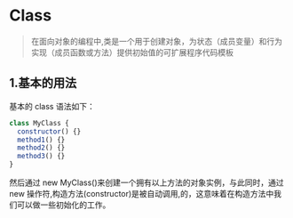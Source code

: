 <!--
 * @Author: your name
 * @Date: 2021-04-02 16:46:31
 * @LastEditTime: 2021-04-02 21:28:06
 * @LastEditors: Please set LastEditors
 * @Description: In User Settings Edit
 * @FilePath: \docsify-based-wiki\docs\ECMAScript\class.md
-->

# Class

> 在面向对象的编程中,类是一个用于创建对象，为状态（成员变量）和行为实现（成员函数或方法）提供初始值的可扩展程序代码模板

## 1.基本的用法

基本的 class 语法如下：

```javascript
class MyClass {
  constructor() {}
  method1() {}
  method2() {}
  method3() {}
}
```

然后通过 new MyClass()来创建一个拥有以上方法的对象实例，与此同时，通过 new 操作符,构造方法(constructor)是被自动调用,的，这意味着在构造方法中我们可以做一些初始化的工作。
